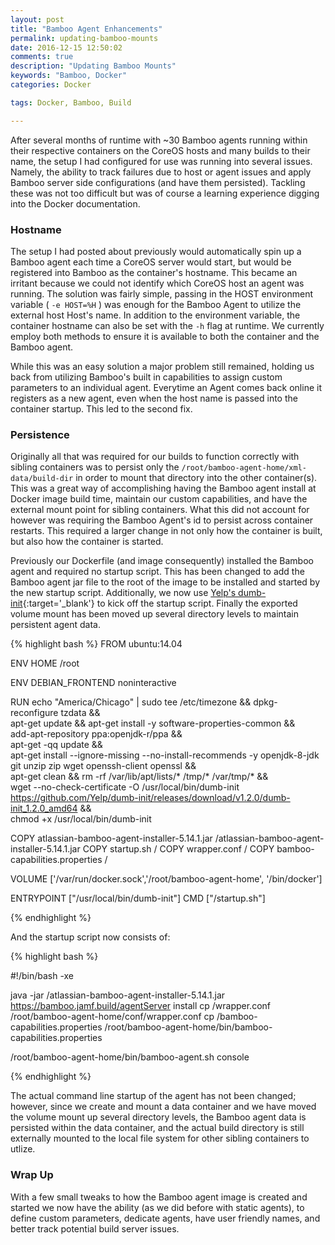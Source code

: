 ```yaml
---
layout: post
title: "Bamboo Agent Enhancements"
permalink: updating-bamboo-mounts
date: 2016-12-15 12:50:02
comments: true
description: "Updating Bamboo Mounts"
keywords: "Bamboo, Docker"
categories: Docker

tags: Docker, Bamboo, Build

---
```


After several months of runtime with ~30 Bamboo agents running within their respective containers on the CoreOS hosts and many builds to their name, the setup I had configured for use was running into several issues.  Namely, the ability to track failures due to host or agent issues and apply Bamboo server side configurations (and have them persisted).  Tackling these was not too difficult but was of course a learning experience digging into the Docker documentation.

### Hostname

The setup I had posted about previously would automatically spin up a Bamboo agent each time a CoreOS server would start, but would be registered into Bamboo as the container's hostname.  This became an irritant because we could not identify which CoreOS host an agent was running.  The solution was fairly simple, passing in the HOST environment variable  ( `-e HOST=%H` ) was enough for the Bamboo Agent to utilize the external host Host's name.  In addition to the environment variable, the container hostname can also be set with the `-h` flag at runtime.  We currently employ both methods to ensure it is available to both the container and the Bamboo agent.

While this was an easy solution a major problem still remained, holding us back from utilizing Bamboo's built in capabilities to assign custom parameters to an individual agent.  Everytime an Agent comes back online it registers as a new agent, even when the host name is passed into the container startup.  This led to the second fix.

### Persistence

Originally all that was required for our builds to function correctly with sibling containers was to persist only the `/root/bamboo-agent-home/xml-data/build-dir` in order to mount that directory into the other container(s).  This was a great way of accomplishing having the Bamboo agent install at Docker image build time, maintain our custom capabilities, and have the external mount point for sibling containers.  What this did not account for however was requiring the Bamboo Agent's id to persist across container restarts.  This required a larger change in not only how the container is built, but also how the container is started.

Previously our Dockerfile (and image consequently) installed the Bamboo agent and required no startup script.  This has been changed to add the Bamboo agent jar file to the root of the image to be installed and started by the new startup script.  Additionally, we now use [Yelp's dumb-init](https://github.com/Yelp/dumb-init "Yelp Dumb-init"){:target='_blank'} to kick off the startup script.  Finally the exported volume mount has been moved up several directory levels to maintain persistent agent data.

{% highlight bash %}
FROM ubuntu:14.04

ENV HOME /root

ENV DEBIAN_FRONTEND noninteractive

RUN echo "America/Chicago" | sudo tee /etc/timezone && dpkg-reconfigure tzdata && \
    apt-get update && apt-get install -y software-properties-common && \
    add-apt-repository ppa:openjdk-r/ppa && \
    apt-get -qq update && \
    apt-get install --ignore-missing --no-install-recommends -y openjdk-8-jdk git unzip zip wget openssh-client openssl && \
    apt-get clean && rm -rf /var/lib/apt/lists/* /tmp/* /var/tmp/* && \
    wget --no-check-certificate -O /usr/local/bin/dumb-init https://github.com/Yelp/dumb-init/releases/download/v1.2.0/dumb-init_1.2.0_amd64 && \
    chmod +x /usr/local/bin/dumb-init

COPY atlassian-bamboo-agent-installer-5.14.1.jar /atlassian-bamboo-agent-installer-5.14.1.jar
COPY startup.sh /
COPY wrapper.conf /
COPY bamboo-capabilities.properties /

VOLUME ['/var/run/docker.sock','/root/bamboo-agent-home', '/bin/docker']

ENTRYPOINT ["/usr/local/bin/dumb-init"]
CMD ["/startup.sh"]

{% endhighlight %}

And the startup script now consists of:

{% highlight bash %}

#!/bin/bash -xe

java -jar /atlassian-bamboo-agent-installer-5.14.1.jar https://bamboo.jamf.build/agentServer install
cp /wrapper.conf /root/bamboo-agent-home/conf/wrapper.conf
cp /bamboo-capabilities.properties /root/bamboo-agent-home/bin/bamboo-capabilities.properties

/root/bamboo-agent-home/bin/bamboo-agent.sh console

{% endhighlight %}

The actual command line startup of the agent has not been changed; however, since we create and mount a data container and we have moved the volume mount up several directory levels, the Bamboo agent data is persisted within the data container, and the actual build directory is still externally mounted to the local file system for other sibling containers to utlize.

### Wrap Up

With a few small tweaks to how the Bamboo agent image is created and started we now have the ability (as we did before with static agents), to define custom parameters, dedicate agents, have user friendly names, and better track potential build server issues.